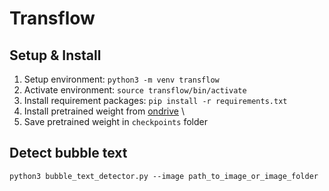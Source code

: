# Transflow
## Setup & Install
1. Setup environment: `python3 -m venv transflow`
2. Activate environment: `source transflow/bin/activate`
3. Install requirement packages: `pip install -r requirements.txt`
4. Install pretrained weight from [ondrive](https://fptuniversity-my.sharepoint.com/:u:/g/personal/khanhdqhe171671_fpt_edu_vn/ERRKKv8UaGVFrF2ioYyVqvIBENXFlcacGjvN5DuvhCozog?e=O5YWjw) \
5. Save pretrained weight in `checkpoints` folder

## Detect bubble text
`
python3 bubble_text_detector.py --image path_to_image_or_image_folder
`